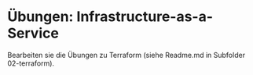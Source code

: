 # Übungen: Infrastructure-as-a-Service

Bearbeiten sie die Übungen zu Terraform (siehe Readme.md in Subfolder 02-terraform).
